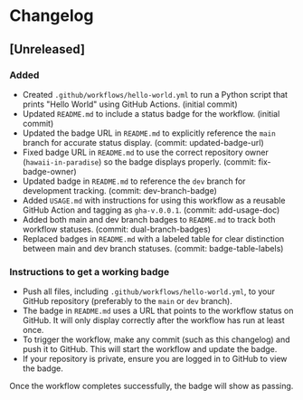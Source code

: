 # Changelog

## [Unreleased]

### Added
- Created `.github/workflows/hello-world.yml` to run a Python script that prints "Hello World" using GitHub Actions. (initial commit)
- Updated `README.md` to include a status badge for the workflow. (initial commit)
- Updated the badge URL in `README.md` to explicitly reference the `main` branch for accurate status display. (commit: updated-badge-url)
- Fixed badge URL in `README.md` to use the correct repository owner (`hawaii-in-paradise`) so the badge displays properly. (commit: fix-badge-owner)
- Updated badge in `README.md` to reference the `dev` branch for development tracking. (commit: dev-branch-badge)
- Added `USAGE.md` with instructions for using this workflow as a reusable GitHub Action and tagging as `gha-v.0.0.1`. (commit: add-usage-doc)
- Added both main and dev branch badges to `README.md` to track both workflow statuses. (commit: dual-branch-badges)
- Replaced badges in `README.md` with a labeled table for clear distinction between main and dev branch statuses. (commit: badge-table-labels)

### Instructions to get a working badge
- Push all files, including `.github/workflows/hello-world.yml`, to your GitHub repository (preferably to the `main` or `dev` branch).
- The badge in `README.md` uses a URL that points to the workflow status on GitHub. It will only display correctly after the workflow has run at least once.
- To trigger the workflow, make any commit (such as this changelog) and push it to GitHub. This will start the workflow and update the badge.
- If your repository is private, ensure you are logged in to GitHub to view the badge.

Once the workflow completes successfully, the badge will show as passing.
